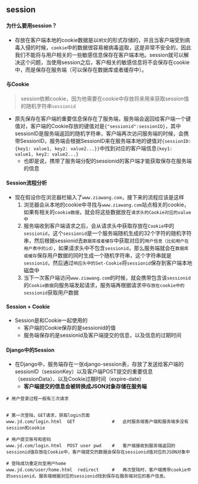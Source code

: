 ## session


#### 为什么要用session？
- 存放在客户端本地的cookie数据是以`明文`的形式存储的，并且当客户端受到病毒入侵的时候，`cookie`中的数据很容易被病毒盗取，这是非常不安全的，因此我们不能将与用户相关的一些敏感信息保存在客户端本地。session就可以解决这个问题，当使用session之后，客户相关的敏感信息将不会保存在cookie中，而是保存在服务端（可以保存在数据库或者缓存中）。


#### 与Cookie
> session依赖cookie，因为他需要在cookie中存放将来用来获取session值的随机字符串`sessionid`

- 原先保存在客户端的重要信息保存在了服务端，服务端会返回给客户端一个键值对，客户端的Cookie存放的键值对是`{"sessionid":sessionID}`，其中sessionID是服务端返回的随机字符串，客户端再次访问服务端的时候，会携带SessionID，服务端会根据SessionID来在服务端本地的键值对`{sessionID: {key1: value1, key2: value2...}}`中找到对应的客户端信息`{key1: value1, key2: value2...}`
	- 也即是说，携带了服务端分配的sessionid的客户端才能获取保存在服务端的信息


#### Session流程分析
- 现在假设你在浏览器栏输入了`www.ziawang.com`，接下来的流程应该是这样
	1. 浏览器会从本地的cookie中寻找与`www.ziawang.com`站点相关的cookie，如果有相关的`cookie数据`，就会将这些数据放在`请求头的Cookie对应的value中`
	2. 服务端收到客户端请求之后，会从请求头中获取存放在`Cookie`中的`sessionid`，这个`sessionid`是一个服务端随机生成的32个字符的随机字符串，然后根据sessionid去`数据库或者缓存`中获取对应的`用户信息（比如用户在用户表中的id）`，如果请求头中不包含`sessionid`，那么服务端就会在`数据库或缓存`保存用户数据的同时生成一个随机字符串，这个字符串就是`sessionid`，然后通过`响应头中的Set-Cookie`将`sessionid`保存到客户端本地磁盘中
	3. 当下一次客户端访问`www.ziawang.com`的时候，就会携带包含该`sessionid`的`Cookie数据`向服务端发起请求，服务端再根据请求中`存放在cookie中的sessionid`获取用户数据

#### Session + Cookie
- Session是和Cookie一起使用的
	- 客户端的Cookie保存的是sessionid的值
	- 服务端保存的是sessionid及客户端提交的信息，以及信息的过期时间


#### Django中的Session
- 在Django中，服务端存在一张django-session表，存放了发送给客户端的sessionID（sessionKey）以及客户端POST提交的重要信息（sessionData）、以及Cookie过期时间（expire-date）
	- **客户端提交的信息会被转换成JSON对象存储在服务端**

```
# 用户登录过程一般有三次请求


# 第一次登陆，GET请求，获取login页面
www.jd.com/login.html  GET 				#	此时服务端客户端和服务端多没有session和cookie

# 用户提交账号和密码
www.jd.com/login.html  POST user pwd	# 	客户端接收到服务端返回的sessionid值存放在Cookie中，客户端提交的数据会保存在sessionid值对应的JSON对象中

# 登陆成功重定向至用户home
www.jd.com/user/home.html  redirect		# 	再次登陆时，客户端携带cookie中的sessionid，服务端根据对应的sessionid找到保存在服务端对应的客户信息。
```


